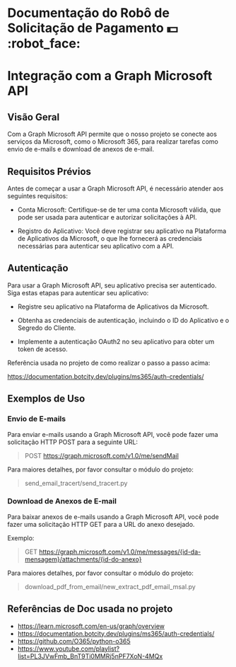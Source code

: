 # Documentação do Robô de Solicitação de Pagamento :dollar: :robot_face:

# Integração com a Graph Microsoft API

## Visão Geral

Com a Graph Microsoft API permite que o nosso projeto se conecte aos serviços da Microsoft, como o Microsoft 365, para realizar tarefas como envio de e-mails e download de anexos de e-mail. 

## Requisitos Prévios
Antes de começar a usar a Graph Microsoft API, é necessário atender aos seguintes requisitos:

* Conta Microsoft: Certifique-se de ter uma conta Microsoft válida, que pode ser usada para autenticar e autorizar solicitações à API.

* Registro do Aplicativo: Você deve registrar seu aplicativo na Plataforma de Aplicativos da Microsoft, o que lhe fornecerá as credenciais necessárias para autenticar seu aplicativo com a API.

## Autenticação
Para usar a Graph Microsoft API, seu aplicativo precisa ser autenticado. Siga estas etapas para autenticar seu aplicativo:

* Registre seu aplicativo na Plataforma de Aplicativos da Microsoft.

* Obtenha as credenciais de autenticação, incluindo o ID do Aplicativo e o Segredo do Cliente.

* Implemente a autenticação OAuth2 no seu aplicativo para obter um token de acesso.

Referência usada no projeto de como realizar o passo a passo acima: 

https://documentation.botcity.dev/plugins/ms365/auth-credentials/

## Exemplos de Uso

### Envio de E-mails

Para enviar e-mails usando a Graph Microsoft API, você pode fazer uma solicitação HTTP POST para a seguinte URL:

> POST https://graph.microsoft.com/v1.0/me/sendMail

Para maiores detalhes, por favor consultar o módulo do projeto:

> send_email_tracert/send_tracert.py


### Download de Anexos de E-mail

Para baixar anexos de e-mails usando a Graph Microsoft API, você pode fazer uma solicitação HTTP GET para a URL do anexo desejado. 

Exemplo:

> GET https://graph.microsoft.com/v1.0/me/messages/{id-da-mensagem}/attachments/{id-do-anexo}

Para maiores detalhes, por favor consultar o módulo do projeto:

> download_pdf_from_email/new_extract_pdf_email_msal.py

## Referências de Doc usada no projeto

* https://learn.microsoft.com/en-us/graph/overview
* https://documentation.botcity.dev/plugins/ms365/auth-credentials/
* https://github.com/O365/python-o365
* https://www.youtube.com/playlist?list=PL3JVwFmb_BnT9Ti0MMRj5nPF7XoN-4MQx